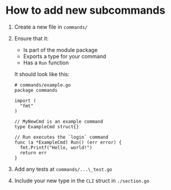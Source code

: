 # How to add new subcommands

1. Create a new file in `commands/`
1. Ensure that it:

   - Is part of the module package
   - Exports a type for your command
   - Has a `Run` function

   It should look like this:

   ```
   # commands/example.go
   package commands

   import (
     "fmt"
   )

   // MyNewCmd is an example command
   type ExampleCmd struct{}

   // Run executes the `login` command
   func (a *ExampleCmd) Run() (err error) {
     fmt.Printf("Hello, world!")
     return err
   }
   ```
1. Add any tests at `commands/...\_test.go`
1. Include your new type in the `CLI` struct in `./section.go`
